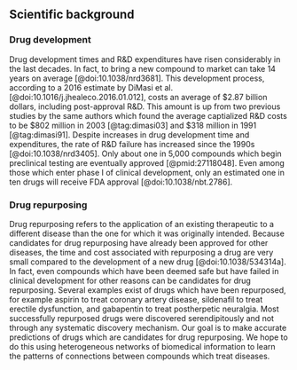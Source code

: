 ## Scientific background

### Drug development
Drug development times and R&D expenditures have risen considerably in the last decades.
In fact, to bring a new compound to market can take 14 years on average [@doi:10.1038/nrd3681].
This development process, according to a 2016 estimate by DiMasi et al. [@doi:10.1016/j.jhealeco.2016.01.012], costs an average of $2.87 billion dollars, including post-approval R&D.
This amount is up from two previous studies by the same authors which found the average captialized R&D costs to be $802 million in 2003 [@tag:dimasi03] and $318 million in 1991 [@tag:dimasi91].
Despite increases in drug development time and expenditures, the rate of R&D failure has increased since the 1990s [@doi:10.1038/nrd3405].
Only about one in 5,000 compounds which begin preclinical testing are eventually approved [@pmid:27118048].
Even among those which enter phase I of clinical development, only an estimated one in ten drugs will receive FDA approval [@doi:10.1038/nbt.2786].

### Drug repurposing
Drug repurposing refers to the application of an existing therapeutic to a different disease than the one for which it was originally intended.
Because candidates for drug repurposing have already been approved for other diseases, the time and cost associated with repurposing a drug are very small compared to the development of a new drug [@doi:10.1038/534314a].
In fact, even compounds which have been deemed safe but have failed in clinical development for other reasons can be candidates for drug repurposing.
Several examples exist of drugs which have been repurposed, for example aspirin to treat coronary artery disease, sildenafil to treat erectile dysfunction, and gabapentin to treat postherpetic neuralgia.
Most successfully repurposed drugs were discovered serendipitously and not through any systematic discovery mechanism.
Our goal is to make accurate predictions of drugs which are candidates for drug repurposing.
We hope to do this using heterogeneous networks of biomedical information to learn the patterns of connections between compounds which treat diseases.
